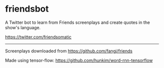 # friendsbot
A Twitter bot to learn from Friends screenplays and create quotes in the show's language.

https://twitter.com/friendsomatic

****

Screenplays downloaded from https://github.com/fangj/friends

Made using tensor-flow: https://github.com/hunkim/word-rnn-tensorflow
